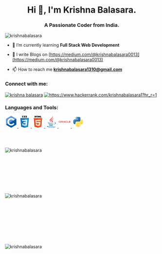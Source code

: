 <h1 align="center">Hi 👋, I'm Krishna Balasara.</h1>
<h3 align="center">A Passionate Coder from India.</h3>

<p align="left"> <img src="https://komarev.com/ghpvc/?username=krishnabalasara&label=Profile%20views&color=0e75b6&style=flat" alt="krishnabalasara" /> </p>

- 🌱 I’m currently learning **Full Stack Web Development**

- 📝 I write Blogs on [https://medium.com/@krishnabalasara0013](https://medium.com/@krishnabalasara0013)

- 📫 How to reach me **krishnabalasara1310@gmail.com**

<h3 align="left">Connect with me:</h3>
<p align="left">
<a href="https://www.linkedin.com/in/krishna-balasara-a151a2223/" target="blank"><img align="center" src="https://raw.githubusercontent.com/rahuldkjain/github-profile-readme-generator/master/src/images/icons/Social/linked-in-alt.svg" alt="krishna balasara" height="30" width="40" /></a>
<a href="https://www.hackerrank.com/krishnabalasara1?hr_r=1" target="blank"><img align="center" src="https://raw.githubusercontent.com/rahuldkjain/github-profile-readme-generator/master/src/images/icons/Social/hackerrank.svg" alt="https://www.hackerrank.com/krishnabalasara1?hr_r=1" height="30" width="40" /></a>
</p>

<h3 align="left">Languages and Tools:</h3>
<p align="left"> <a href="https://www.cprogramming.com/" target="_blank" rel="noreferrer"> <img src="https://raw.githubusercontent.com/devicons/devicon/master/icons/c/c-original.svg" alt="c" width="40" height="40"/> </a> <a href="https://www.w3schools.com/css/" target="_blank" rel="noreferrer"> <img src="https://raw.githubusercontent.com/devicons/devicon/master/icons/css3/css3-original-wordmark.svg" alt="css3" width="40" height="40"/> </a> <a href="https://www.w3.org/html/" target="_blank" rel="noreferrer"> <img src="https://raw.githubusercontent.com/devicons/devicon/master/icons/html5/html5-original-wordmark.svg" alt="html5" width="40" height="40"/> </a> <a href="https://www.java.com" target="_blank" rel="noreferrer"> <img src="https://raw.githubusercontent.com/devicons/devicon/master/icons/java/java-original.svg" alt="java" width="40" height="40"/> </a> <a href="https://www.oracle.com/" target="_blank" rel="noreferrer"> <img src="https://raw.githubusercontent.com/devicons/devicon/master/icons/oracle/oracle-original.svg" alt="oracle" width="40" height="40"/> </a> <a href="https://www.python.org" target="_blank" rel="noreferrer"> <img src="https://raw.githubusercontent.com/devicons/devicon/master/icons/python/python-original.svg" alt="python" width="40" height="40"/> </a> </p>
<br>
<br>
<p><img align="left" src="https://github-readme-stats.vercel.app/api/top-langs?username=krishnabalasara&show_icons=true&locale=en&layout=compact" alt="krishnabalasara" /></p>
<br>
<br>
<br>
<br>
<br>
<br>
<br>
<br>
<p><img align="left" src="https://github-readme-stats.vercel.app/api?username=krishnabalasara&show_icons=true&locale=en" alt="krishnabalasara" /></p>
<br>
<br>
<br>
<br>
<br>
<br>
<br>
<br>
<br>
<p><img align="left" src="https://github-readme-streak-stats.herokuapp.com/?user=krishnabalasara&" alt="krishnabalasara" /></p>





